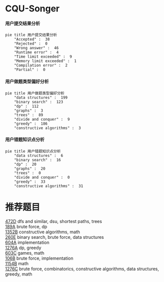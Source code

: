 # CQU-Songer

<!-- tabs:start -->



#### **用户提交结果分析**

```mermaid
pie title 用户提交结果分析
    "Accepted" :  38
    "Rejected" :  0
    "Wrong answer" :  46
    "Runtime error" :  4
    "Time limit exceeded" :  9
    "Memory limit exceeded" :  1
    "Compilation error" :  2
    "Partial" :  0
```

#### **用户做题类型偏好分析**

```mermaid
pie title 用户做题类型偏好分析
    "data structures" :  199
    "binary search" :  123
    "dp" :  112
    "graphs" :  3
    "trees" :  89
    "divide and conquer" :  9
    "greedy" :  186
    "constructive algorithms" :  3
```
#### **用户错题知识点分析**

```mermaid
pie title 用户错题知识点分析
    "data structures" :  6
    "binary search" :  16
    "dp" :  20
    "graphs" :  20
    "trees" :  0
    "divide and conquer" :  0
    "greedy" :  33
    "constructive algorithms" :  31
```



<!-- tabs:end -->
# 推荐题目
[472D](https://codeforces.com/contest/472/problem/D)		dfs and similar,
                        dsu,
                        shortest paths,
                        trees		  
[189A](https://codeforces.com/contest/189/problem/A)		brute force,
                        dp		  
[1352B](https://codeforces.com/contest/1352/problem/B)		constructive algorithms,
                        math		  
[260E](https://codeforces.com/contest/260/problem/E)		binary search,
                        brute force,
                        data structures		  
[604A](https://codeforces.com/contest/604/problem/A)		implementation		  
[1276A](https://codeforces.com/contest/1276/problem/A)		dp,
                        greedy		  
[603C](https://codeforces.com/contest/603/problem/C)		games,
                        math		  
[106B](https://codeforces.com/contest/106/problem/B)		brute force,
                        implementation		  
[1154B](https://codeforces.com/contest/1154/problem/B)		math		  
[1276C](https://codeforces.com/contest/1276/problem/C)		brute force,
                        combinatorics,
                        constructive algorithms,
                        data structures,
                        greedy,
                        math		  
